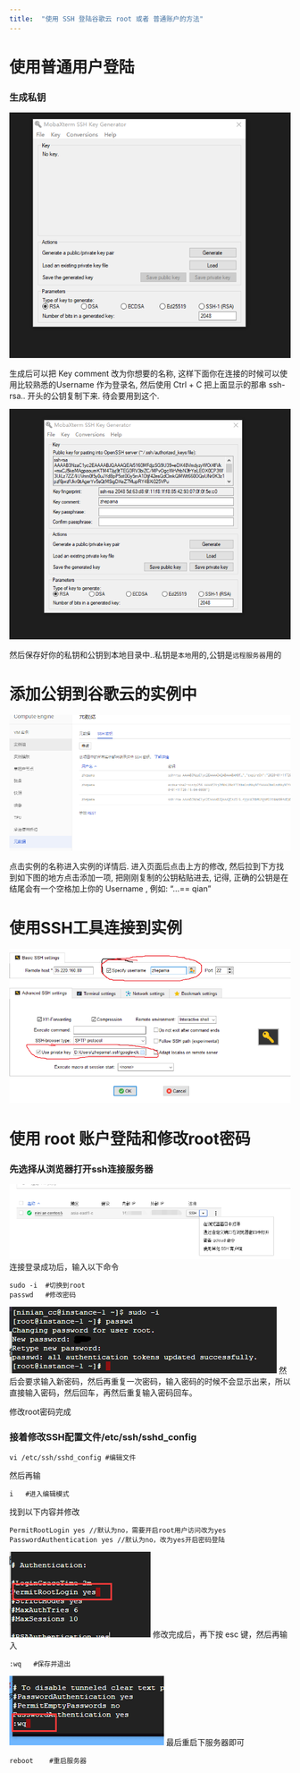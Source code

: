 ```yaml
---
title:  "使用 SSH 登陆谷歌云 root 或者 普通账户的方法"
---
```


# 使用普通用户登陆

### 生成私钥

![image-20200112043711450](../../public/images/2020-01-02-google-clound-local-login/image-20200112043711450.png)

生成后可以把 Key comment 改为你想要的名称, 这样下面你在连接的时候可以使用比较熟悉的Username 作为登录名, 然后使用 Ctrl + C 把上面显示的那串 ssh-rsa.. 开头的公钥复制下来. 待会要用到这个.

![image-20200112043833424](../../public/images/2020-01-02-google-clound-local-login/image-20200112043833424.png)

然后保存好你的私钥和公钥到本地目录中..私钥是`本地`用的,公钥是`远程服务器`用的

# 添加公钥到谷歌云的实例中

![image-20200112044032323](../../public/images/2020-01-02-google-clound-local-login/image-20200112044032323.png)

点击实例的名称进入实例的详情后. 进入页面后点击上方的修改, 然后拉到下方找到如下图的地方点击添加一项, 把刚刚复制的公钥粘贴进去, 记得, 正确的公钥是在结尾会有一个空格加上你的 Username , 例如: “…== qian”

# 使用SSH工具连接到实例

![image-20200112044256601](../../public/images/2020-01-02-google-clound-local-login/image-20200112044256601.png)

# 使用 root 账户登陆和修改root密码

### 先选择从浏览器打开ssh连接服务器

[![img](../../public/images/2020-01-02-google-clound-local-login/2557178057.png)](https://ycb.hk/usr/uploads/2018/03/2557178057.png)
连接登录成功后，输入以下命令

```
sudo -i  #切换到root
passwd   #修改密码
```

[![img](../../public/images/2020-01-02-google-clound-local-login/2932129962.png)](https://ycb.hk/usr/uploads/2018/03/2932129962.png)
然后会要求输入新密码，然后再重复一次密码，输入密码的时候不会显示出来，所以直接输入密码，然后回车，再然后重复输入密码回车。

修改root密码完成

### 接着修改SSH配置文件/etc/ssh/sshd\_config

```
vi /etc/ssh/sshd_config #编辑文件
```

然后再输

```
i   #进入编辑模式
```

找到以下内容并修改

```
PermitRootLogin yes //默认为no，需要开启root用户访问改为yes
PasswordAuthentication yes //默认为no，改为yes开启密码登陆
```

[![img](../../public/images/2020-01-02-google-clound-local-login/3324977715.png)](https://ycb.hk/usr/uploads/2018/03/3324977715.png)
修改完成后，再下按 esc 键，然后再输入

```
:wq   #保存并退出
```

[![img](../../public/images/2020-01-02-google-clound-local-login/1145294211.png)](https://ycb.hk/usr/uploads/2018/03/1145294211.png)
最后重启下服务器即可

```
reboot    #重启服务器
```
